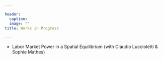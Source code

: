 ```yaml
---

header:
  caption: 
  image: ""
title: Works in Progress

---
```


- Labor Market Power in a Spatial Equilibrium (with Claudio Luccioletti & Sophie Mathes)
